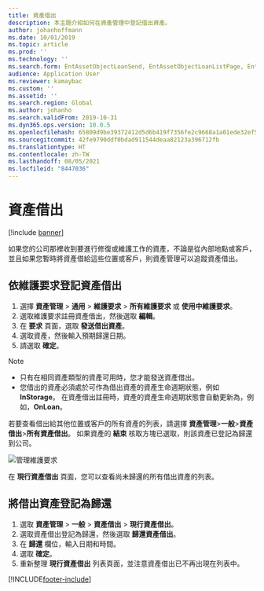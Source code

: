 ```yaml
---
title: 資產借出
description: 本主題介紹如何在資產管理中登記借出資產。
author: johanhoffmann
ms.date: 10/01/2019
ms.topic: article
ms.prod: ''
ms.technology: ''
ms.search.form: EntAssetObjectLoanSend, EntAssetObjectLoanListPage, EntAssetObjectLoanReturn, EntAssetObjectLoanInfoPart
audience: Application User
ms.reviewer: kamaybac
ms.custom: ''
ms.assetid: ''
ms.search.region: Global
ms.author: johanho
ms.search.validFrom: 2019-10-31
ms.dyn365.ops.version: 10.0.5
ms.openlocfilehash: 65809d9be39372412d5d6b419f7356fe2c9668a1a01ede32ef52cbd66753e6d7
ms.sourcegitcommit: 42fe9790ddf0bdad911544deaa82123a396712fb
ms.translationtype: HT
ms.contentlocale: zh-TW
ms.lasthandoff: 08/05/2021
ms.locfileid: "8447036"
---
```

# <a name="asset-loans"></a>資產借出

[!include [banner](../../includes/banner.md)]

 

如果您的公司那裡收到要進行修復或維護工作的資產，不論是從內部地點或客戶，並且如果您暫時將資產借給這些位置或客戶，則資產管理可以追蹤資產借出。

## <a name="register-asset-loans-on-a-maintenance-request"></a>依維護要求登記資產借出

1. 選擇 **資產管理** \> **通用** \> **維護要求** \> **所有維護要求** 或 **使用中維護要求**。
2. 選取維護要求註冊資產借出，然後選取 **編輯**。
3. 在 **要求** 頁面，選取 **發送借出資產**。
4. 選取資產，然後輸入預期歸還日期。
5. 請選取 **確定**。

> [!NOTE]
> - 只有在相同資產類型的資產可用時，您才能發送資產借出。
> - 您借出的資產必須處於可作為借出資產的資產生命週期狀態，例如 **InStorage**。 在資產借出註冊時，資產的資產生命週期狀態會自動更新為，例如，**OnLoan**。

若要查看借出給其他位置或客戶的所有資產的列表，請選擇 **資產管理**\>**一般**\>**資產借出**\>**所有資產借出**。 如果資產的 **結束** 核取方塊已選取，則該資產已登記為歸還到公司。

![管理維護要求](media/06-manage-maintenance-requests.png)

在 **現行資產借出** 頁面，您可以查看尚未歸還的所有借出資產的列表。

## <a name="register-loan-assets-as-returned"></a>將借出資產登記為歸還

1. 選取 **資產管理** \> **一般** \> **資產借出** \> **現行資產借出**。
2. 選取資產借出登記為歸還，然後選取 **歸還資產借出**。
3. 在 **歸還** 欄位，輸入日期和時間。
4. 選取 **確定**。
5. 重新整理 **現行資產借出** 列表頁面，並注意資產借出已不再出現在列表中。


[!INCLUDE[footer-include](../../../includes/footer-banner.md)]